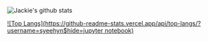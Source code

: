 ![Jackie's github stats](https://github-readme-stats.vercel.app/api?username=syeehyn&hide=stars,prs,issues,contribs&count_private=true&show_icons=true)

[![Top Langs](https://github-readme-stats.vercel.app/api/top-langs/?username=syeehyn$hide=jupyter notebook)](https://github.com/anuraghazra/github-readme-stats)
